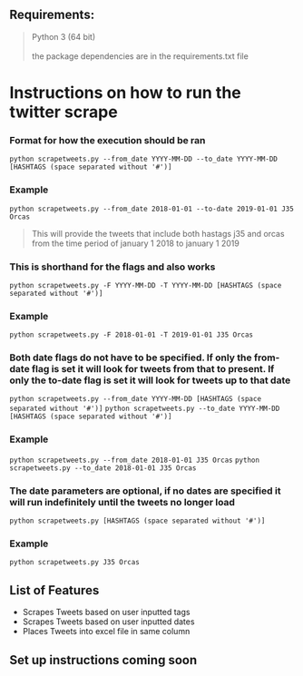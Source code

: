 ## Requirements:
>Python 3 (64 bit) <br />  
>the package dependencies are in the requirements.txt file

# Instructions on how to run the twitter scrape

### Format for how the execution should be ran
`python scrapetweets.py --from_date YYYY-MM-DD --to_date YYYY-MM-DD [HASHTAGS (space separated without '#')]`

### Example
`python scrapetweets.py --from_date 2018-01-01 --to-date 2019-01-01 J35 Orcas`
> This will provide the tweets that include both hastags j35 and orcas from the time period of january 1 2018 to january 1 2019

### This is shorthand for the flags and also works
`python scrapetweets.py -F YYYY-MM-DD -T YYYY-MM-DD [HASHTAGS (space separated without '#')]`

### Example
`python scrapetweets.py -F 2018-01-01 -T 2019-01-01 J35 Orcas`

### Both date flags do not have to be specified. If only the from-date flag is set it will look for tweets from that to present. If only the to-date flag is set it will look for tweets up to that date
`python scrapetweets.py --from_date YYYY-MM-DD [HASHTAGS (space separated without '#')]`
`python scrapetweets.py --to_date YYYY-MM-DD [HASHTAGS (space separated without '#')]`

### Example
`python scrapetweets.py --from_date 2018-01-01 J35 Orcas`
`python scrapetweets.py --to_date 2018-01-01 J35 Orcas`

### The date parameters are optional, if no dates are specified it will run indefinitely until the tweets no longer load
`python scrapetweets.py [HASHTAGS (space separated without '#')]`

### Example
`python scrapetweets.py J35 Orcas`

## List of Features
- Scrapes Tweets based on user inputted tags <br />
- Scrapes Tweets based on user inputted dates <br />
- Places Tweets into excel file in same column <br />

## Set up instructions coming soon
